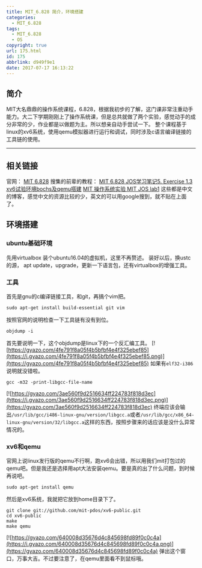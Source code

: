 ```yaml
---
title: MIT_6.828 简介，环境搭建
categories:
  - MIT_6.828
tags:
  - MIT_6.828
  - OS
copyright: true
url: 175.html
id: 175
abbrlink: d949f9e1
date: 2017-07-17 16:13:22
---
```


简介
--

MIT大名鼎鼎的操作系统课程，6.828，根据我初步的了解，这门课非常注重动手能力。大二下学期刚刚上了操作系统课，但是总共就做了两个实验，感觉动手的成分非常的少，作业都是以做题为主。所以想亲自动手尝试一下。 整个课程基于linux的xv6系统，使用qemu模拟器进行运行和调试，同时涉及c语言编译链接的工具链的使用。

<!-- more -->

* * *

相关链接
----

官网： [MIT 6.828](https://pdos.csail.mit.edu/6.828/2016/ "MIT 6.828") 搜集的前辈的教程： [MIT 6.828 JOS学习笔记5. Exercise 1.3](http://www.cnblogs.com/fatsheep9146/p/5115086.html "MIT 6.828 JOS学习笔记5. Exercise 1.3") [xv6试验环境bochs及qemu搭建](http://blog.csdn.net/woxiaohahaa/article/details/49225447 "xv6试验环境bochs及qemu搭建") [MIT 操作系统实验 MIT JOS lab1](http://blog.csdn.net/cinmyheart/article/details/39754269 "MIT 操作系统实验 MIT JOS lab1") 这些都是中文的博客，感觉中文的资源比较的少，英文的可以用google搜到，就不贴在上面了。

环境搭建
----

### ubuntu基础环境

先用virtualbox 装个ubuntu16.04的虚拟机，这里不再赘述。 装好以后，换ustc的源， apt update，upgrade，更新一下语言包，还有virtualbox的增强工具。

### 工具

首先是gnu的c编译链接工具，和git，再搞个vim把。

```null
sudo apt-get install build-essential git vim

```

按照官网的说明检查一下工具链有没有到位。

```null
objdump -i

```

首先要说明一下，这个objdump是linux下的一个反汇编工具。 [![https://gyazo.com/4fe791f8a05f4b5bfbf4e4f325ebef85](https://i.gyazo.com/4fe791f8a05f4b5bfbf4e4f325ebef85.png)](https://gyazo.com/4fe791f8a05f4b5bfbf4e4f325ebef85) 如果有`elf32-i386`说明就没错啦。

```null
gcc -m32 -print-libgcc-file-name

```

[![https://gyazo.com/3ae560f9d2516634ff224783f818d3ec](https://i.gyazo.com/3ae560f9d2516634ff224783f818d3ec.png)](https://gyazo.com/3ae560f9d2516634ff224783f818d3ec) 终端应该会输出`/usr/lib/gcc/i486-linux-gnu/version/libgcc.a`或者`/usr/lib/gcc/x86_64-linux-gnu/version/32/libgcc.a`这样的东西，按照步骤来的话应该是没什么异常情况的。

### xv6和qemu

官网上说linux发行版的qemu不行啊，跑xv6会出错，所以用我们mit打包过的qemu吧。但是我还是选择用apt大法安装qemu。要是真的出了什么问题，到时候再说吧。

```null
sudo apt-get install qemu

```

然后是xv6系统，我就把它放到home目录下了。

```null
git clone git://github.com/mit-pdos/xv6-public.git
cd xv6-public
make
make qemu

```

[![https://gyazo.com/640008d35676d4c845698fd89f0c0c4a](https://i.gyazo.com/640008d35676d4c845698fd89f0c0c4a.png)](https://gyazo.com/640008d35676d4c845698fd89f0c0c4a) 弹出这个窗口，万事大吉。不过要注意了，在qemu里面看不到鼠标哦。